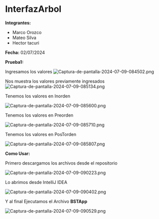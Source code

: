# InterfazArbol

**Integrantes:**
- Marco Orozco
- Mateo Silva
- Hector tacuri
  
**Fecha:** 02/07/2024

**Prueba1:**

Ingresamos los valores 
![Captura-de-pantalla-2024-07-09-084502.png](https://i.postimg.cc/R09b57Xy/Captura-de-pantalla-2024-07-09-084502.png)

Nos muestra los valores previamente ingresados  
![Captura-de-pantalla-2024-07-09-085134.png](https://i.postimg.cc/B6jzMqhn/Captura-de-pantalla-2024-07-09-085134.png)

Tenemos los valores en Inorden 

![Captura-de-pantalla-2024-07-09-085600.png](https://i.postimg.cc/DzXsgHrK/Captura-de-pantalla-2024-07-09-085600.png)

Tenemos los valores en Preorden

![Captura-de-pantalla-2024-07-09-085710.png](https://i.postimg.cc/P5BvPyBV/Captura-de-pantalla-2024-07-09-085710.png)

Tenemos los valores en PosTorden

![Captura-de-pantalla-2024-07-09-085807.png](https://i.postimg.cc/1tSgKtRp/Captura-de-pantalla-2024-07-09-085807.png)


**Como Usar:**

Primero descargamos los archivos desde el repositorio 

![Captura-de-pantalla-2024-07-09-090223.png](https://i.postimg.cc/mgFtfMtY/Captura-de-pantalla-2024-07-09-090223.png)

Lo abrimos desde IntelliJ IDEA

![Captura-de-pantalla-2024-07-09-090402.png](https://i.postimg.cc/8c5zyf2r/Captura-de-pantalla-2024-07-09-090402.png)

 Y al final Ejecutamos el Archivo **BSTApp**

![Captura-de-pantalla-2024-07-09-090529.png](https://i.postimg.cc/kgxqvy2p/Captura-de-pantalla-2024-07-09-090529.png)
